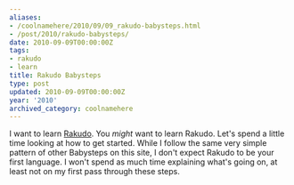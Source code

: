 ```yaml
---
aliases:
- /coolnamehere/2010/09/09_rakudo-babysteps.html
- /post/2010/rakudo-babysteps/
date: 2010-09-09T00:00:00Z
tags:
- rakudo
- learn
title: Rakudo Babysteps
type: post
updated: 2010-09-09T00:00:00Z
year: '2010'
archived_category: coolnamehere
---
```

<!--more-->
[Rakudo]: /tags/rakudo/

I want to learn [Rakudo][]. You *might* want to learn Rakudo.
Let's spend a little time looking at how to get started. While I follow the same very simple pattern of
other Babysteps on this site, I don't expect Rakudo to be your first language. I won't spend as much time
explaining what's going on, at least not on my first pass through these steps.


